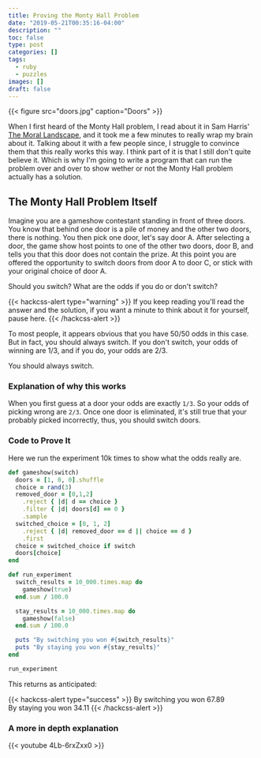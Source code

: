 ```yaml
---
title: Proving the Monty Hall Problem
date: "2019-05-21T00:35:16-04:00"
description: ""
toc: false
type: post
categories: []
tags:
  - ruby
  - puzzles
images: []
draft: false
---
```


{{< figure src="doors.jpg" caption="Doors" >}}

When I first heard of the Monty Hall problem, I read about it in Sam Harris'
[The Moral Landscape](https://samharris.org/books/the-moral-landscape/), and it
took me a few minutes to really wrap my brain about it. Talking about it with a
few people since, I struggle to convince them that this really works this way. I
think part of it is that I still don't quite believe it. Which is why I'm going to
write a program that can run the problem over and over to show wether or not the
Monty Hall problem actually has a solution.

## The Monty Hall Problem Itself

Imagine you are a gameshow contestant standing in front of three doors. You know
that behind one door is a pile of money and the other two doors, there is
nothing. You then pick one door, let's say door A. After selecting a door, the
game show host points to one of the other two doors, door B, and tells you that
this door does not contain the prize. At this point you are offered the
opportunity to switch doors from door A to door C, or stick with your original
choice of door A.

Should you switch? What are the odds if you do or don't switch?

{{< hackcss-alert type="warning" >}}
If you keep reading you'll read the answer and the solution, if you want a
minute to think about it for yourself, pause here.
{{< /hackcss-alert >}}

To most people, it appears obvious that you have 50/50 odds in this case. But in
fact, you should always switch. If you don't switch, your odds of winning are
1/3, and if you do, your odds are 2/3.

You should always switch.

### Explanation of why this works

When you first guess at a door your odds are exactly `1/3`. So your odds of
picking wrong are `2/3`. Once one door is eliminated, it's still true that your
probably picked incorrectly, thus, you should switch doors.

### Code to Prove It

Here we run the experiment 10k times to show what the odds really are.

```ruby
def gameshow(switch)
  doors = [1, 0, 0].shuffle
  choice = rand(3)
  removed_door = [0,1,2]
    .reject { |d| d == choice }
    .filter { |d| doors[d] == 0 }
    .sample
  switched_choice = [0, 1, 2]
    .reject { |d| removed_door == d || choice == d }
    .first
  choice = switched_choice if switch
  doors[choice]
end

def run_experiment
  switch_results = 10_000.times.map do
    gameshow(true)
  end.sum / 100.0

  stay_results = 10_000.times.map do
    gameshow(false)
  end.sum / 100.0

  puts "By switching you won #{switch_results}"
  puts "By staying you won #{stay_results}"
end

run_experiment
```

This returns as anticipated:

{{< hackcss-alert type="success" >}}
By switching you won 67.89 <br>
By staying you won 34.11
{{< /hackcss-alert >}}

### A more in depth explanation

{{< youtube 4Lb-6rxZxx0 >}}
